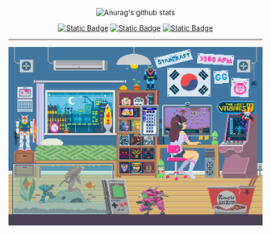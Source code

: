 <!--
**yasmin-muniz/yasmin-muniz** is a ✨ _special_ ✨ repository because its `README.md` (this file) appears on your GitHub profile.

Here are some ideas to get you started:

- 🔭 I’m currently working on ...
- 🌱 I’m currently learning ...
- 👯 I’m looking to collaborate on ...
- 🤔 I’m looking for help with ...
- 💬 Ask me about ...
- 📫 How to reach me: ...
- 😄 Pronouns: ...
- ⚡ Fun fact: ...


<div style="display: inline_block"><br>
  <img align="center" alt="Rafa-Js" height="30" width="40" src="https://raw.githubusercontent.com/devicons/devicon/master/icons/javascript/javascript-plain.svg">
  <img align="center" alt="Rafa-Ts" height="30" width="40" src="https://raw.githubusercontent.com/devicons/devicon/master/icons/typescript/typescript-plain.svg">
  <img align="center" alt="Rafa-React" height="30" width="40" src="https://raw.githubusercontent.com/devicons/devicon/master/icons/react/react-original.svg">
  <img align="center" alt="Rafa-HTML" height="30" width="40" src="https://raw.githubusercontent.com/devicons/devicon/master/icons/html5/html5-original.svg">
  <img align="center" alt="Rafa-CSS" height="30" width="40" src="https://raw.githubusercontent.com/devicons/devicon/master/icons/css3/css3-original.svg">
  <img align="center" alt="Rafa-Python" height="30" width="40" src="https://raw.githubusercontent.com/devicons/devicon/master/icons/python/python-original.svg"> 
</div>

  <a href = "mailto:yasminmunizmoraes@hotmail.com"><img src="https://img.shields.io/badge/-Gmail-%23000000?style=for-the-badge&logo=gmail&logoColor=white" target="_blank"></a>
  <a href="https://www.linkedin.com/in/yasminmmoraes" target="_blank"><img src="https://img.shields.io/badge/-LinkedIn-%23000000?style=for-the-badge&logo=linkedin&logoColor=white" target="_blank"></a> 
-->

   

<div align="center">

![Anurag's github stats](https://github-readme-stats.vercel.app/api?username=yasmin-muniz&PAT_1=show_icons=true&bg_color=000000&text_color=FFF&title_color=FFFF&icon_color=FFF&PAT_1)


  [![Static Badge](https://img.shields.io/badge/yasmin--muniz.github.io-%23000000)](https://yasmin-muniz.github.io/)
  [![Static Badge](https://img.shields.io/badge/Linkedin-%23000000?logo=linkedin)](https://www.linkedin.com/in/yasminmmoraes)
  [![Static Badge](https://img.shields.io/badge/GMAIL-%23000000?logo=gmail)](mailto:yasminmunizmoraes@hotmail.com)


  
</div>

<div>  

</div>

<hr>

![gif](https://github.com/yasmin-muniz/yasmin-muniz/blob/main/GIF_GITHUB.gif)
